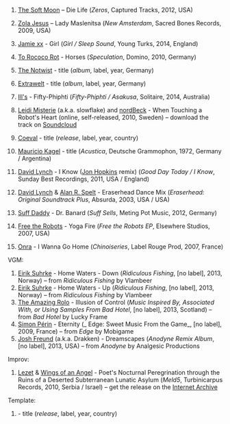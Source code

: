 1. [The Soft Moon](http://musicbrainz.org/artist/93eba14e-f85c-4d39-8412-5e4018c89d75) – Die Life (_Zeros_, Captured Tracks, 2012, USA)
1. [Zola Jesus](http://musicbrainz.org/artist/c35bd778-efb5-424b-ba7b-dae56d01a206) – Lady Maslenitsa (_New Amsterdam_, Sacred Bones Records, 2009, USA)
1. [Jamie xx](http://musicbrainz.org/artist/d1515727-4a93-4c0d-88cb-d7a9fce01879) - Girl (_Girl / Sleep Sound_, Young Turks, 2014, England)
1. [To Rococo Rot](http://musicbrainz.org/artist/3e7321b9-095c-4689-a086-eb75fa750157) - Horses (_Speculation_, Domino, 2010, Germany)

1. [The Notwist](http://musicbrainz.org/artist/f180cec2-9421-4417-a841-c7372090d13d) - title (_album_, label, year, Germany)
1. [Extrawelt](http://musicbrainz.org/artist/1ef2bd54-9610-40ba-87dd-c195828411a9) - title (_album_, label, year, Germany)

1. [Ill's](http://musicbrainz.org/artist/76963511-af79-4ead-bd10-5f8c236d0a2a) - Fifty​-​Phiphti (_Fifty​-​Phiphti / Asakusa_, Solitaire, 2014, Australia)
1. [Leidi Misterie]() (a.k.a. slowflake) and [nordBeck]() - When Touching a Robot's Heart (online, self-released, 2010, Sweden) – download the track on [Soundcloud](https://soundcloud.com/leidi-misterie/leidi-misterie-and-nordbeck-when-touching-a-robots-heart)
1. [Coeval](http://musicbrainz.org/artist/5abe505d-5d43-41d1-bb79-9f4468fe44b1) - title (_release_, label, year, country)
1. [Mauricio Kagel](http://musicbrainz.org/artist/9f185094-f3d7-4e33-9f60-4588d4c63cb3) - title (_Acustica_, Deutsche Grammophon, 1972, Germany / Argentina)

1. [David Lynch](https://musicbrainz.org/artist/752d58e6-d33f-4dcd-b40c-37acc14242f2) - I Know ([Jon Hopkins](https://musicbrainz.org/artist/0b0c25f4-f31c-46a5-a4fb-ccbf53d663bd) remix) (_Good Day Today / I Know_, Sunday Best Recordings, 2011, USA / England)
1. [David Lynch](https://musicbrainz.org/artist/752d58e6-d33f-4dcd-b40c-37acc14242f2) & [Alan R. Spelt](https://musicbrainz.org/artist/29768c58-358f-474e-adab-3b96677511d4) - Eraserhead Dance Mix (_Eraserhead: Original Soundtrack Plus_, Absurda, 2003, USA / USA)

1. [Suff Daddy](http://musicbrainz.org/artist/79001b57-792f-42d8-a580-cfd1f709cd6d) - Dr. Banard (_Suff Sells_, Meting Pot Music, 2012, Germany)
1. [Free the Robots](http://musicbrainz.org/artist/9b733899-8bf7-419c-a26e-2b61ca8499bf) - Yoga Fire (_Free the Robots EP_, Elsewhere Studios, 2007, USA)
1. [Onra](http://musicbrainz.org/artist/e6a76b1d-2cbb-4587-9c09-6b7333638a0a) - I Wanna Go Home (_Chinoiseries_, Label Rouge Prod, 2007, France)

VGM:

1. [Eirik Suhrke](http://musicbrainz.org/artist/b15a6fe6-8863-444c-bfc6-8d885e8896d1) - Home Waters - Down (_Ridiculous Fishing_, [no label], 2013, Norway) – from _Ridiculous Fishing_ by Vlambeer
1. [Eirik Suhrke](http://musicbrainz.org/artist/b15a6fe6-8863-444c-bfc6-8d885e8896d1) - Home Waters - Up (_Ridiculous Fishing_, [no label], 2013, Norway) – from _Ridiculous Fishing_ by Vlambeer
1. [The Amazing Rolo](http://musicbrainz.org/artist/aeb5fd10-add1-4207-8a96-bd6a012e6033) - Illusion of Control (_Music Inspired By, Associated With, or Using Samples From Bad Hotel_, [no label], 2013, Scotland) – from _Bad Hotel_ by Lucky Frame
1. [Simon Périn](http://musicbrainz.org/artist/9119cf08-dcfd-44d5-9a53-d9f96f623bba) - Eternity (_ Edge: Sweet Music From the Game_, [no label], 2009, France) – from _Edge_ by Mobigame
1. [Josh Freund](http://musicbrainz.org/artist/d9054716-3523-4dd2-b04f-78060b2d3408) (a.k.a. Drakken) - Dreamscapes (_Anodyne Remix Album_, [no label], 2013, USA) – from _Anodyne_ by Analgesic Productions

Improv:
1. [Lezet]() & [Wings of an Angel]() - Poet's Nocturnal Peregrination through the Ruins of a Deserted Subterranean Lunatic Asylum (_Meld5_, Turbinicarpus Records, 2010, Serbia / Israel) – get the release on the [Internet Archive](https://archive.org/details/Lezet-Meld5)

Template:

1. []() - title (_release_, label, year, country)
